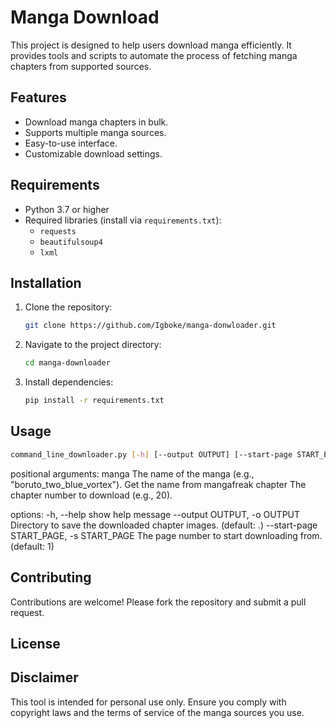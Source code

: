 # Manga Download

This project is designed to help users download manga efficiently. It provides tools and scripts to automate the process of fetching manga chapters from supported sources.

## Features

- Download manga chapters in bulk.
- Supports multiple manga sources.
- Easy-to-use interface.
- Customizable download settings.

## Requirements

- Python 3.7 or higher
- Required libraries (install via `requirements.txt`):
    - `requests`
    - `beautifulsoup4`
    - `lxml`

## Installation

1. Clone the repository:
     ```bash
     git clone https://github.com/Igboke/manga-donwloader.git
     ```
2. Navigate to the project directory:
     ```bash
     cd manga-downloader
     ```
3. Install dependencies:
     ```bash
     pip install -r requirements.txt
     ```

## Usage

```bash
command_line_downloader.py [-h] [--output OUTPUT] [--start-page START_PAGE] manga chapter
```

positional arguments:
  manga                 The name of the manga (e.g., "boruto_two_blue_vortex"). Get the name from mangafreak
  chapter               The chapter number to download (e.g., 20).

options:
  -h, --help            show help message
  --output OUTPUT, -o OUTPUT
                        Directory to save the downloaded chapter images. (default: .)
  --start-page START_PAGE, -s START_PAGE
                        The page number to start downloading from. (default: 1)

## Contributing

Contributions are welcome! Please fork the repository and submit a pull request.

## License



## Disclaimer

This tool is intended for personal use only. Ensure you comply with copyright laws and the terms of service of the manga sources you use.